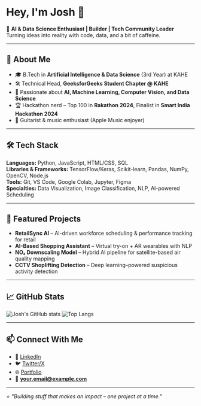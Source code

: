 # Hey, I'm Josh 👋

🚀 **AI & Data Science Enthusiast | Builder | Tech Community Leader**  
Turning ideas into reality with code, data, and a bit of caffeine.

---

## 🧠 About Me
- 🎓 B.Tech in **Artificial Intelligence & Data Science** (3rd Year) at KAHE  
- 🛠 Technical Head, **GeeksforGeeks Student Chapter @ KAHE**  
- 🤖 Passionate about **AI, Machine Learning, Computer Vision, and Data Science**  
- 🏆 Hackathon nerd – Top 100 in **Rakathon 2024**, Finalist in **Smart India Hackathon 2024**  
- 🎸 Guitarist & music enthusiast (Apple Music enjoyer)

---

## 🛠 Tech Stack
**Languages:** Python, JavaScript, HTML/CSS, SQL  
**Libraries & Frameworks:** TensorFlow/Keras, Scikit-learn, Pandas, NumPy, OpenCV, Node.js  
**Tools:** Git, VS Code, Google Colab, Jupyter, Figma  
**Specialties:** Data Visualization, Image Classification, NLP, AI-powered Scheduling

---

## 📌 Featured Projects
- **RetailSync AI** – AI-driven workforce scheduling & performance tracking for retail  
- **AI-Based Shopping Assistant** – Virtual try-on + AR wearables with NLP  
- **NO₂ Downscaling Model** – Hybrid AI pipeline for satellite-based air quality mapping  
- **CCTV Shoplifting Detection** – Deep learning–powered suspicious activity detection

---

## 📈 GitHub Stats
![Josh's GitHub stats](https://github-readme-stats.vercel.app/api?username=joshhuu&show_icons=true&theme=tokyonight)
![Top Langs](https://github-readme-stats.vercel.app/api/top-langs/?username=joshhuu&layout=compact&theme=tokyonight)

---

## 📫 Connect With Me
- 💼 [LinkedIn](https://linkedin.com/in/your-link)
- 🐦 [Twitter/X](https://twitter.com/your-handle)
- 🌐 [Portfolio](https://your-portfolio-link.com)
- 📧 **your.email@example.com**

---

⭐ *"Building stuff that makes an impact – one project at a time."*
